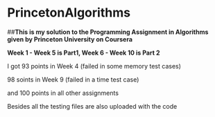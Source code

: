 # PrincetonAlgorithms
##**This is my solution to the Programming Assignment in Algorithms given by Princeton University on Coursera**

__Week 1 - Week 5 is Part1, Week 6 - Week 10 is Part 2__

I got 93 points in Week 4 (failed in some memory test cases)

98 soints in Week 9 (failed in a time test case) 

and 100 points in all other assignments

Besides all the testing files are also uploaded with the code

